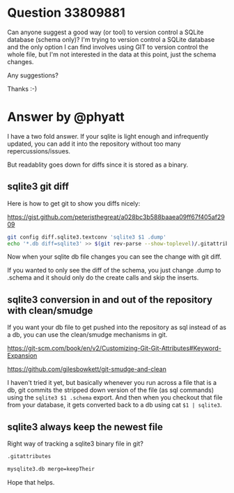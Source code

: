 Question 33809881
=================
Can anyone suggest a good way (or tool) to version control a SQLite database (schema only)? I'm trying to version control a SQLite database and the only option I can find involves using GIT to version control the whole file, but I'm not interested in the data at this point, just the schema changes.

Any suggestions?

Thanks :-)


Answer by @phyatt
=================
I have a two fold answer. If your sqlite is light enough and infrequently updated, you can add it into the repository without too many repercussions/issues.

But readablity goes down for diffs since it is stored as a binary.

sqlite3 git diff
----------------
Here is how to get git to show you diffs nicely:

https://gist.github.com/peteristhegreat/a028bc3b588baaea09ff67f405af2909

```bash
git config diff.sqlite3.textconv 'sqlite3 $1 .dump'
echo '*.db diff=sqlite3' >> $(git rev-parse --show-toplevel)/.gitattributes
```

Now when your sqlite db file changes you can see the change with git diff.

If you wanted to only see the diff of the schema, you just change .dump to .schema and it should only do the create calls and skip the inserts.

sqlite3 conversion in and out of the repository with clean/smudge
-----------------------------------------------------------------
If you want your db file to get pushed into the repository as sql instead of as a db, you can use the clean/smudge mechanisms in git.

https://git-scm.com/book/en/v2/Customizing-Git-Git-Attributes#Keyword-Expansion

https://github.com/gilesbowkett/git-smudge-and-clean

I haven't tried it yet, but basically whenever you run across a file that is a db, git commits the stripped down version of the file (as sql commands) using the `sqlite3 $1 .schema` export. And then when you checkout that file from your database, it gets converted back to a db using cat `$1 | sqlite3`.

sqlite3 always keep the newest file
-----------------------------------
Right way of tracking a sqlite3 binary file in git?

```bash
.gitattributes

mysqlite3.db merge=keepTheir
```
Hope that helps.

